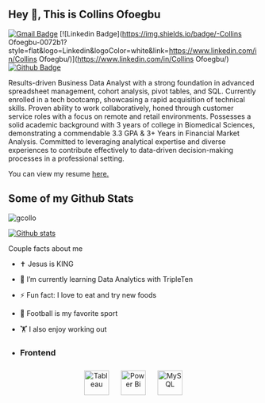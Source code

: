 ## Hey 👋, This is Collins Ofoegbu
[![Gmail Badge](https://img.shields.io/badge/-kcollo299@gmail.com-c14438?style=flat&logo=Gmail&logoColor=white&link=mailto:kcollo299@gmail.com)](mailto:kcollo299@gmail.com) 
[![Linkedin Badge](https://img.shields.io/badge/-Collins Ofoegbu-0072b1?style=flat&logo=Linkedin&logoColor=white&link=https://www.linkedin.com/in/Collins Ofoegbu/)](https://www.linkedin.com/in/Collins Ofoegbu/) [![Github Badge](https://img.shields.io/badge/-gcollo-grey?style=flat&logo=github&logoColor=white&link=https://github.com/gcollo/)](https://www.github.com/gcollo/) <p align='left'>Results-driven Business Data Analyst with a strong foundation in advanced spreadsheet management, cohort analysis, pivot tables, and SQL. Currently enrolled in a tech bootcamp, showcasing a rapid acquisition of technical skills. Proven ability to work collaboratively, honed through customer service roles with a focus on remote and retail environments. Possesses a solid academic background with 3 years of college in Biomedical Sciences, demonstrating a commendable 3.3 GPA & 3+ Years in Financial Market Analysis. Committed to leveraging analytical expertise and diverse experiences to contribute effectively to data-driven decision-making processes in a professional setting.</p><p align='left'> You can view my resume <a href='https://docs.google.com/document/d/1Lkx8dya78Ma_K48prKB3fRyFJO6jME8_uivJ6EVAZk8/edit ' target=_blank><u>here</u>.</a></p>
## Some of my Github Stats
<p align=left> <img src=https://komarev.com/ghpvc/?username=gcollo alt=gcollo /> </p>

[![Github stats](https://github-readme-stats.vercel.app/api?username=gcollo&show_icons=true&include_all_commits=true)](https://github.com/gcollo/github-readme-stats)

Couple facts about me

- ✝️ Jesus is KING  
  

- 🌱 I’m currently learning Data Analytics with TripleTen  
  

- ⚡ Fun fact: I love to eat and try new foods  
  

- 🏈 Football is my favorite sport  
  

- 🏋️ I also enjoy working out

- ### Frontend  
<div align="center">  
<a href="https://www.tableau.com/" target="_blank"><img style="margin: 10px" src="https://profilinator.rishav.dev/skills-assets/tableau.svg" alt="Tableau" height="50" /></a>  
<a href="https://powerbi.microsoft.com/en-us/" target="_blank"><img style="margin: 10px" src="https://profilinator.rishav.dev/skills-assets/powerbi.png" alt="Power Bi" height="50" /></a>  
<a href="https://www.mysql.com/" target="_blank"><img style="margin: 10px" src="https://profilinator.rishav.dev/skills-assets/mysql-original-wordmark.svg" alt="MySQL" height="50" /></a>  
</div>

</td><td valign="top" width="33%">



</td><td valign="top" width="33%">



</td></tr></table>  

<br/>  
